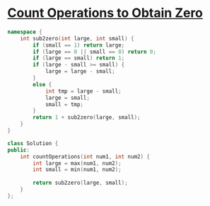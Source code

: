 # [Count Operations to Obtain Zero](https://leetcode.com/contest/weekly-contest-280/problems/count-operations-to-obtain-zero/)

```c++
namespace {
    int sub2zero(int large, int small) {
        if (small == 1) return large;
        if (large == 0 || small == 0) return 0;
        if (large == small) return 1;
        if (large - small >= small) {
            large = large - small;
        }
        else {
            int tmp = large - small;
            large = small;
            small = tmp;
        }
        return 1 + sub2zero(large, small);
    }
}

class Solution {
public:
    int countOperations(int num1, int num2) {
        int large = max(num1, num2);
        int small = min(num1, num2);
        
        return sub2zero(large, small);
    }
};
```